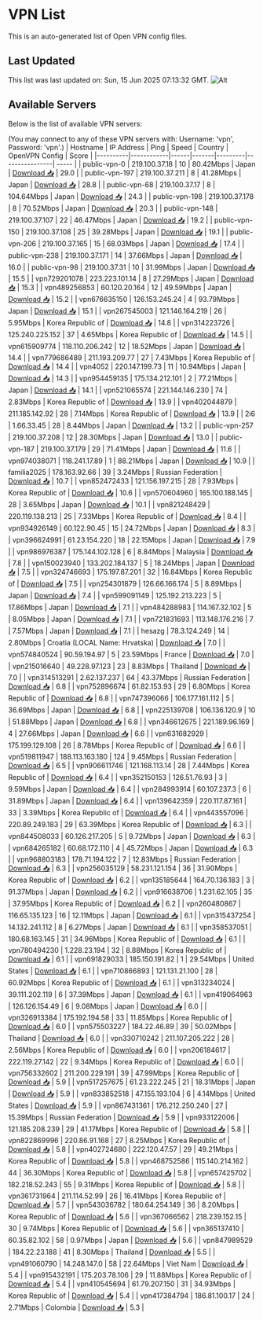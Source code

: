 # VPN List

This is an auto-generated list of Open VPN config files.

## Last Updated

This list was last updated on: Sun, 15 Jun 2025 07:13:32 GMT.
![Alt](https://repobeats.axiom.co/api/embed/186b98318ef1479477931607c1ad7d823f12451f.svg "Repobeats analytics image")

## Available Servers

Below is the list of available VPN servers:

(You may connect to any of these VPN servers with: Username: 'vpn', Password: 'vpn'.)
| Hostname | IP Address | Ping | Speed | Country | OpenVPN Config | Score |
|----------|------------|------|-------|---------|----------------| ----- |
| public-vpn-0 | 219.100.37.18 | 10 | 80.42Mbps | Japan | [Download 📥](./configs/server_0_JP.ovpn) | 29.0 |
| public-vpn-197 | 219.100.37.211 | 8 | 41.28Mbps | Japan | [Download 📥](./configs/server_1_JP.ovpn) | 28.8 |
| public-vpn-68 | 219.100.37.17 | 8 | 104.64Mbps | Japan | [Download 📥](./configs/server_2_JP.ovpn) | 24.3 |
| public-vpn-198 | 219.100.37.178 | 8 | 70.52Mbps | Japan | [Download 📥](./configs/server_3_JP.ovpn) | 20.3 |
| public-vpn-148 | 219.100.37.107 | 22 | 46.47Mbps | Japan | [Download 📥](./configs/server_4_JP.ovpn) | 19.2 |
| public-vpn-150 | 219.100.37.108 | 25 | 39.28Mbps | Japan | [Download 📥](./configs/server_5_JP.ovpn) | 19.1 |
| public-vpn-206 | 219.100.37.165 | 15 | 68.03Mbps | Japan | [Download 📥](./configs/server_6_JP.ovpn) | 17.4 |
| public-vpn-238 | 219.100.37.171 | 14 | 37.66Mbps | Japan | [Download 📥](./configs/server_7_JP.ovpn) | 16.0 |
| public-vpn-98 | 219.100.37.31 | 10 | 31.99Mbps | Japan | [Download 📥](./configs/server_8_JP.ovpn) | 15.5 |
| vpn729201078 | 223.223.101.14 | 8 | 27.29Mbps | Japan | [Download 📥](./configs/server_9_JP.ovpn) | 15.3 |
| vpn489256853 | 60.120.20.164 | 12 | 49.59Mbps | Japan | [Download 📥](./configs/server_10_JP.ovpn) | 15.2 |
| vpn676635150 | 126.153.245.24 | 4 | 93.79Mbps | Japan | [Download 📥](./configs/server_11_JP.ovpn) | 15.1 |
| vpn267545003 | 121.146.164.219 | 26 | 5.95Mbps | Korea Republic of | [Download 📥](./configs/server_12_KR.ovpn) | 14.8 |
| vpn314223726 | 125.240.225.152 | 37 | 4.65Mbps | Korea Republic of | [Download 📥](./configs/server_13_KR.ovpn) | 14.5 |
| vpn615909774 | 118.110.206.242 | 12 | 18.52Mbps | Japan | [Download 📥](./configs/server_14_JP.ovpn) | 14.4 |
| vpn779686489 | 211.193.209.77 | 27 | 7.43Mbps | Korea Republic of | [Download 📥](./configs/server_15_KR.ovpn) | 14.4 |
| vpn4052 | 220.147.199.73 | 11 | 10.94Mbps | Japan | [Download 📥](./configs/server_16_JP.ovpn) | 14.3 |
| vpn954459135 | 175.134.212.101 | 2 | 77.21Mbps | Japan | [Download 📥](./configs/server_17_JP.ovpn) | 14.1 |
| vpn521065574 | 221.144.146.230 | 74 | 2.83Mbps | Korea Republic of | [Download 📥](./configs/server_18_KR.ovpn) | 13.9 |
| vpn402044879 | 211.185.142.92 | 28 | 7.14Mbps | Korea Republic of | [Download 📥](./configs/server_19_KR.ovpn) | 13.9 |
| 2i6 | 1.66.33.45 | 28 | 8.44Mbps | Japan | [Download 📥](./configs/server_20_JP.ovpn) | 13.2 |
| public-vpn-257 | 219.100.37.208 | 12 | 28.30Mbps | Japan | [Download 📥](./configs/server_21_JP.ovpn) | 13.0 |
| public-vpn-187 | 219.100.37.179 | 29 | 71.41Mbps | Japan | [Download 📥](./configs/server_22_JP.ovpn) | 11.6 |
| vpn974038071 | 118.241.17.89 | 1 | 88.21Mbps | Japan | [Download 📥](./configs/server_23_JP.ovpn) | 10.9 |
| familia2025 | 178.163.92.66 | 39 | 3.24Mbps | Russian Federation | [Download 📥](./configs/server_24_RU.ovpn) | 10.7 |
| vpn852472433 | 121.156.197.215 | 28 | 7.93Mbps | Korea Republic of | [Download 📥](./configs/server_25_KR.ovpn) | 10.6 |
| vpn570604960 | 165.100.188.145 | 28 | 3.65Mbps | Japan | [Download 📥](./configs/server_26_JP.ovpn) | 10.1 |
| vpn821248429 | 220.119.138.213 | 25 | 7.33Mbps | Korea Republic of | [Download 📥](./configs/server_27_KR.ovpn) | 8.4 |
| vpn934926149 | 60.122.90.45 | 15 | 24.72Mbps | Japan | [Download 📥](./configs/server_28_JP.ovpn) | 8.3 |
| vpn396624991 | 61.23.154.220 | 18 | 22.15Mbps | Japan | [Download 📥](./configs/server_29_JP.ovpn) | 7.9 |
| vpn986976387 | 175.144.102.128 | 6 | 8.84Mbps | Malaysia | [Download 📥](./configs/server_30_MY.ovpn) | 7.8 |
| vpn150023940 | 133.202.184.137 | 5 | 18.24Mbps | Japan | [Download 📥](./configs/server_31_JP.ovpn) | 7.5 |
| vpn324746693 | 175.197.87.201 | 32 | 16.84Mbps | Korea Republic of | [Download 📥](./configs/server_32_KR.ovpn) | 7.5 |
| vpn254301879 | 126.66.166.174 | 5 | 8.89Mbps | Japan | [Download 📥](./configs/server_33_JP.ovpn) | 7.4 |
| vpn599091149 | 125.192.213.223 | 5 | 17.86Mbps | Japan | [Download 📥](./configs/server_34_JP.ovpn) | 7.1 |
| vpn484288983 | 114.167.32.102 | 5 | 8.05Mbps | Japan | [Download 📥](./configs/server_35_JP.ovpn) | 7.1 |
| vpn721831693 | 113.148.176.216 | 7 | 7.57Mbps | Japan | [Download 📥](./configs/server_36_JP.ovpn) | 7.1 |
| hesazg | 78.3.124.249 | 14 | 2.80Mbps | Croatia (LOCAL Name: Hrvatska) | [Download 📥](./configs/server_37_HR.ovpn) | 7.0 |
| vpn574840524 | 90.59.194.97 | 5 | 23.59Mbps | France | [Download 📥](./configs/server_38_FR.ovpn) | 7.0 |
| vpn215016640 | 49.228.97.123 | 23 | 8.83Mbps | Thailand | [Download 📥](./configs/server_39_TH.ovpn) | 7.0 |
| vpn314513291 | 2.62.137.237 | 64 | 43.37Mbps | Russian Federation | [Download 📥](./configs/server_40_RU.ovpn) | 6.8 |
| vpn752896674 | 61.82.153.93 | 29 | 6.80Mbps | Korea Republic of | [Download 📥](./configs/server_41_KR.ovpn) | 6.8 |
| vpn747396066 | 106.177.161.112 | 5 | 36.69Mbps | Japan | [Download 📥](./configs/server_42_JP.ovpn) | 6.8 |
| vpn225139708 | 106.136.120.9 | 10 | 51.88Mbps | Japan | [Download 📥](./configs/server_43_JP.ovpn) | 6.8 |
| vpn346612675 | 221.189.96.169 | 4 | 27.66Mbps | Japan | [Download 📥](./configs/server_44_JP.ovpn) | 6.6 |
| vpn631682929 | 175.199.129.108 | 26 | 8.78Mbps | Korea Republic of | [Download 📥](./configs/server_45_KR.ovpn) | 6.6 |
| vpn519811947 | 188.113.163.180 | 124 | 9.45Mbps | Russian Federation | [Download 📥](./configs/server_46_RU.ovpn) | 6.5 |
| vpn906611746 | 121.168.113.14 | 28 | 7.44Mbps | Korea Republic of | [Download 📥](./configs/server_47_KR.ovpn) | 6.4 |
| vpn352150153 | 126.51.76.93 | 3 | 9.59Mbps | Japan | [Download 📥](./configs/server_48_JP.ovpn) | 6.4 |
| vpn284993914 | 60.107.237.3 | 6 | 31.89Mbps | Japan | [Download 📥](./configs/server_49_JP.ovpn) | 6.4 |
| vpn139642359 | 220.117.87.161 | 33 | 3.39Mbps | Korea Republic of | [Download 📥](./configs/server_50_KR.ovpn) | 6.4 |
| vpn443557096 | 220.89.249.183 | 29 | 63.39Mbps | Korea Republic of | [Download 📥](./configs/server_51_KR.ovpn) | 6.3 |
| vpn844508033 | 60.126.217.205 | 5 | 9.72Mbps | Japan | [Download 📥](./configs/server_52_JP.ovpn) | 6.3 |
| vpn684265182 | 60.68.172.110 | 4 | 45.72Mbps | Japan | [Download 📥](./configs/server_53_JP.ovpn) | 6.3 |
| vpn968803183 | 178.71.194.122 | 7 | 12.83Mbps | Russian Federation | [Download 📥](./configs/server_54_RU.ovpn) | 6.3 |
| vpn256035129 | 58.231.121.154 | 36 | 31.90Mbps | Korea Republic of | [Download 📥](./configs/server_55_KR.ovpn) | 6.2 |
| vpn135185644 | 164.70.136.183 | 3 | 91.37Mbps | Japan | [Download 📥](./configs/server_56_JP.ovpn) | 6.2 |
| vpn916638706 | 1.231.62.105 | 35 | 37.95Mbps | Korea Republic of | [Download 📥](./configs/server_57_KR.ovpn) | 6.2 |
| vpn260480867 | 116.65.135.123 | 16 | 12.11Mbps | Japan | [Download 📥](./configs/server_58_JP.ovpn) | 6.1 |
| vpn315437254 | 14.132.241.112 | 8 | 6.27Mbps | Japan | [Download 📥](./configs/server_59_JP.ovpn) | 6.1 |
| vpn358537051 | 180.68.163.145 | 31 | 34.96Mbps | Korea Republic of | [Download 📥](./configs/server_60_KR.ovpn) | 6.1 |
| vpn780494230 | 1.228.23.194 | 32 | 8.88Mbps | Korea Republic of | [Download 📥](./configs/server_61_KR.ovpn) | 6.1 |
| vpn691829033 | 185.150.191.82 | 1 | 29.54Mbps | United States | [Download 📥](./configs/server_62_US.ovpn) | 6.1 |
| vpn710866893 | 121.131.21.100 | 28 | 60.92Mbps | Korea Republic of | [Download 📥](./configs/server_63_KR.ovpn) | 6.1 |
| vpn313234024 | 39.111.202.119 | 6 | 37.39Mbps | Japan | [Download 📥](./configs/server_64_JP.ovpn) | 6.1 |
| vpn419064963 | 126.126.154.49 | 6 | 9.08Mbps | Japan | [Download 📥](./configs/server_65_JP.ovpn) | 6.0 |
| vpn326913384 | 175.192.194.58 | 33 | 11.85Mbps | Korea Republic of | [Download 📥](./configs/server_66_KR.ovpn) | 6.0 |
| vpn575503227 | 184.22.46.89 | 39 | 50.02Mbps | Thailand | [Download 📥](./configs/server_67_TH.ovpn) | 6.0 |
| vpn330710242 | 211.107.205.222 | 28 | 2.56Mbps | Korea Republic of | [Download 📥](./configs/server_68_KR.ovpn) | 6.0 |
| vpn206184617 | 222.119.27.142 | 22 | 9.34Mbps | Korea Republic of | [Download 📥](./configs/server_69_KR.ovpn) | 6.0 |
| vpn756332602 | 211.200.229.191 | 39 | 47.99Mbps | Korea Republic of | [Download 📥](./configs/server_70_KR.ovpn) | 5.9 |
| vpn517257675 | 61.23.222.245 | 21 | 18.31Mbps | Japan | [Download 📥](./configs/server_71_JP.ovpn) | 5.9 |
| vpn833852518 | 47.155.193.104 | 6 | 4.14Mbps | United States | [Download 📥](./configs/server_72_US.ovpn) | 5.9 |
| vpn867431361 | 176.212.250.240 | 27 | 15.39Mbps | Russian Federation | [Download 📥](./configs/server_73_RU.ovpn) | 5.9 |
| vpn933122006 | 121.185.208.239 | 29 | 41.17Mbps | Korea Republic of | [Download 📥](./configs/server_74_KR.ovpn) | 5.8 |
| vpn822869996 | 220.86.91.168 | 27 | 8.25Mbps | Korea Republic of | [Download 📥](./configs/server_75_KR.ovpn) | 5.8 |
| vpn402724680 | 222.120.47.57 | 29 | 49.21Mbps | Korea Republic of | [Download 📥](./configs/server_76_KR.ovpn) | 5.8 |
| vpn468752586 | 115.140.214.162 | 44 | 36.30Mbps | Korea Republic of | [Download 📥](./configs/server_77_KR.ovpn) | 5.8 |
| vpn657425702 | 182.218.52.243 | 55 | 9.31Mbps | Korea Republic of | [Download 📥](./configs/server_78_KR.ovpn) | 5.8 |
| vpn361731964 | 211.114.52.99 | 26 | 16.41Mbps | Korea Republic of | [Download 📥](./configs/server_79_KR.ovpn) | 5.7 |
| vpn543036782 | 180.64.254.149 | 36 | 8.20Mbps | Korea Republic of | [Download 📥](./configs/server_80_KR.ovpn) | 5.6 |
| vpn367066562 | 218.239.152.15 | 30 | 9.74Mbps | Korea Republic of | [Download 📥](./configs/server_81_KR.ovpn) | 5.6 |
| vpn365137410 | 60.35.82.102 | 58 | 0.97Mbps | Japan | [Download 📥](./configs/server_82_JP.ovpn) | 5.6 |
| vpn847989529 | 184.22.23.188 | 41 | 8.30Mbps | Thailand | [Download 📥](./configs/server_83_TH.ovpn) | 5.5 |
| vpn491060790 | 14.248.147.0 | 58 | 22.64Mbps | Viet Nam | [Download 📥](./configs/server_84_VN.ovpn) | 5.4 |
| vpn915432191 | 175.203.78.106 | 29 | 11.88Mbps | Korea Republic of | [Download 📥](./configs/server_85_KR.ovpn) | 5.4 |
| vpn410545694 | 61.79.207.150 | 31 | 34.93Mbps | Korea Republic of | [Download 📥](./configs/server_86_KR.ovpn) | 5.4 |
| vpn417384794 | 186.81.100.17 | 24 | 2.71Mbps | Colombia | [Download 📥](./configs/server_87_CO.ovpn) | 5.3 |
